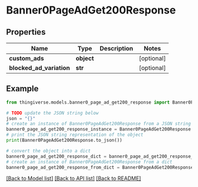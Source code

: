 # Banner0PageAdGet200Response


## Properties

Name | Type | Description | Notes
------------ | ------------- | ------------- | -------------
**custom_ads** | **object** |  | [optional] 
**blocked_ad_variation** | **str** |  | [optional] 

## Example

```python
from thingiverse.models.banner0_page_ad_get200_response import Banner0PageAdGet200Response

# TODO update the JSON string below
json = "{}"
# create an instance of Banner0PageAdGet200Response from a JSON string
banner0_page_ad_get200_response_instance = Banner0PageAdGet200Response.from_json(json)
# print the JSON string representation of the object
print(Banner0PageAdGet200Response.to_json())

# convert the object into a dict
banner0_page_ad_get200_response_dict = banner0_page_ad_get200_response_instance.to_dict()
# create an instance of Banner0PageAdGet200Response from a dict
banner0_page_ad_get200_response_from_dict = Banner0PageAdGet200Response.from_dict(banner0_page_ad_get200_response_dict)
```
[[Back to Model list]](../README.md#documentation-for-models) [[Back to API list]](../README.md#documentation-for-api-endpoints) [[Back to README]](../README.md)


